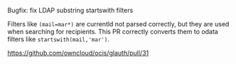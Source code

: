 Bugfix: fix LDAP substring startswith filters

Filters like `(mail=mar*)` are currentld not parsed correctly, but they are used when searching for recipients. This PR correctly converts them to odata filters like `startswith(mail,'mar')`.

<https://github.com/owncloud/ocis/glauth/pull/31>
